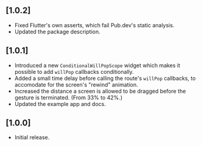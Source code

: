 ## [1.0.2]

- Fixed Flutter's own asserts, which fail Pub.dev's static analysis.
- Updated the package description.

## [1.0.1]

- Introduced a new `ConditionalWillPopScope` widget which makes it possible to add `willPop` callbacks conditionally.
- Added a small time delay before calling the route's `willPop` callbacks, to accomodate for the screen's "rewind" animation.
- Increased the distance a screen is allowed to be dragged before the gesture is terminated. (From 33% to 42%.)
- Updated the example app and docs.

## [1.0.0]

- Initial release.